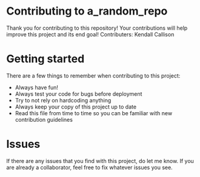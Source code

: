 # Contributing to a_random_repo
Thank you for contributing to this repository! Your contributions will help improve this project and its end goal!
Contributers: 
       Kendall Callison

# Getting started
There are a few things to remember when contributing to this project:
  * Always have fun!
  * Always test your code for bugs before deployment
  * Try to not rely on hardcoding anything
  * Always keep your copy of this project up to date
  * Read this file from time to time so you can be familiar with new contribution guidelines
 
 # Issues
 If there are any issues that you find with this project, do let me know. If you are already a collaborator, feel free to fix whatever issues you see.
 

